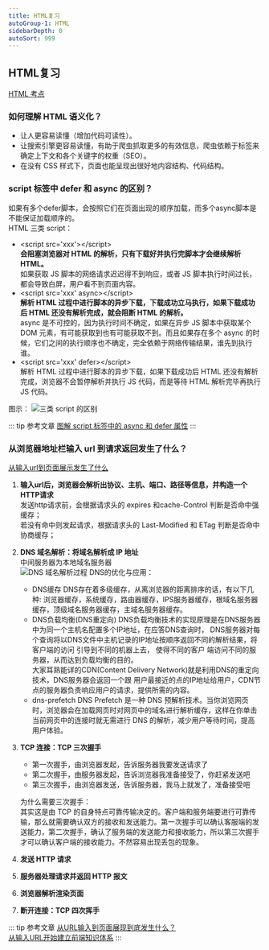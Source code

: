 ```yaml
---
title: HTML复习
autoGroup-1: HTML
sidebarDepth: 0
autoSort: 999
---
```


## HTML复习
[HTML 考点](https://juejin.cn/post/6844904180943945742)

### 如何理解 HTML 语义化？
- 让人更容易读懂（增加代码可读性）。
- 让搜索引擎更容易读懂，有助于爬虫抓取更多的有效信息，爬虫依赖于标签来确定上下文和各个关键字的权重（SEO）。
- 在没有 CSS 样式下，页面也能呈现出很好地内容结构、代码结构。


### script 标签中 defer 和 async 的区别？
如果有多个defer脚本，会按照它们在页面出现的顺序加载，而多个async脚本是不能保证加载顺序的。  
HTML 三类 script：
- \<script src='xxx'>\</script>     
  **会阻塞浏览器对 HTML 的解析，只有下载好并执行完脚本才会继续解析 HTML。**    
  如果获取 JS 脚本的网络请求迟迟得不到响应，或者 JS 脚本执行时间过长，都会导致白屏，用户看不到页面内容。 
- \<script src='xxx' async>\</script>    
  **解析 HTML 过程中进行脚本的异步下载，下载成功立马执行，如果下载成功后 HTML 还没有解析完成，就会阻断 HTML 的解析。**        
   async 是不可控的，因为执行时间不确定，如果在异步 JS 脚本中获取某个 DOM 元素，有可能获取到也有可能获取不到。而且如果存在多个 async 的时候，它们之间的执行顺序也不确定，完全依赖于网络传输结果，谁先到执行谁。
- \<script src='xxx' defer>\</script>    
  解析 HTML 过程中进行脚本的异步下载，如果下载成功后 HTML 还没有解析完成，浏览器不会暂停解析并执行 JS 代码，而是等待 HTML 解析完毕再执行 JS 代码。   

图示：
![三类 script 的区别](@assets/img/note-web/script.png)

::: tip 参考文章
[图解 script 标签中的 async 和 defer 属性](https://juejin.cn/post/6894629999215640583)
:::


### 从浏览器地址栏输入 url 到请求返回发生了什么？
[从输入url到页面展示发生了什么](./browser-http.md)
1. **输入url后，浏览器会解析出协议、主机、端口、路径等信息，并构造一个HTTP请求**    
   发送http请求前，会根据请求头的 expires 和cache-Control 判断是否命中强缓存；    
   若没有命中则发起请求，根据请求头的 Last-Modified 和 ETag 判断是否命中协商缓存；   
   

2. **DNS 域名解析：将域名解析成 IP 地址**    
   中间服务器为本地域名服务器         
   ![DNS 域名解析过程](@assets/img/note-web/dns.png)
   DNS的优化与应用：    
   - DNS缓存 DNS存在着多级缓存，从离浏览器的距离排序的话，有以下几种: 浏览器缓存，系统缓存，路由器缓存，IPS服务器缓存，根域名服务器缓存，顶级域名服务器缓存，主域名服务器缓存。   
   - DNS负载均衡(DNS重定向) DNS负载均衡技术的实现原理是在DNS服务器中为同一个主机名配置多个IP地址，在应答DNS查询时， DNS服务器对每个查询将以DNS文件中主机记录的IP地址按顺序返回不同的解析结果，将客户端的访问 引导到不同的机器上去，
     使得不同的客户 端访问不同的服务器，从而达到负载均衡的目的。    
     大家耳熟能详的CDN(Content Delivery Network)就是利用DNS的重定向技术，DNS服务器会返回一个跟 用户最接近的点的IP地址给用户，CDN节点的服务器负责响应用户的请求，提供所需的内容。  
   - dns-prefetch DNS Prefetch 是一种 DNS 预解析技术。当你浏览网页时，浏览器会在加载网页时对网页中的域名进行解析缓存，这样在你单击当前网页中的连接时就无需进行 DNS 的解析，减少用户等待时间，提高用户体验。

3. **TCP 连接：TCP 三次握手**   
   - 第一次握手，由浏览器发起，告诉服务器我要发送请求了    
   - 第二次握手，由服务器发起，告诉浏览器我准备接受了，你赶紧发送吧   
   - 第三次握手，由浏览器发送，告诉服务器，我马上就发了，准备接受吧    
   
   为什么需要三次握手：    
   其实这是由 TCP 的自身特点可靠传输决定的。客户端和服务端要进行可靠传输，那么就需要确认双方的接收和发送能力。第一次握手可以确认客服端的发送能力，第二次握手，确认了服务端的发送能力和接收能力，所以第三次握手才可以确认客户端的接收能力。不然容易出现丢包的现象。

4. **发送 HTTP 请求** 
      
5. **服务器处理请求并返回 HTTP 报文**    
   
6. **浏览器解析渲染页面**    
   
7. **断开连接：TCP 四次挥手**

::: tip 参考文章
[从URL输入到页面展现到底发生什么？](https://juejin.cn/post/6844903784229896199)     
[从输入URL开始建立前端知识体系](https://juejin.cn/post/6935232082482298911)
:::
